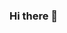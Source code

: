 ### Hi there 👋

<!--
**ilasahlila/ilasahlila** is a ✨ _special_ ✨ repository because its `README.md` (this file) appears on your GitHub profile.

Here are some ideas to get you started:

- 🔭 I’m currently working on ...
- 🌱 I’m currently learning ...
- 👯 I’m looking to collaborate on ...
- 🤔 I’m looking for help with ...
- 💬 Ask me about Anything!
- 📫 How to reach me: ...
- 😄 Pronouns: ...
- ⚡ Fun fact: ...
-->
